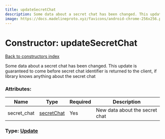 ```yaml
---
title: updateSecretChat
description: Some data about a secret chat has been changed. This update is guaranteed to come before secret chat identifier is returned to the client, if library knows anything about the secret chat
image: https://docs.madelineproto.xyz/favicons/android-chrome-256x256.png
---
```

# Constructor: updateSecretChat  
[Back to constructors index](index.md)



Some data about a secret chat has been changed. This update is guaranteed to come before secret chat identifier is returned to the client, if library knows anything about the secret chat

### Attributes:

| Name     |    Type       | Required | Description |
|----------|---------------|----------|-------------|
|secret\_chat|[secretChat](../constructors/secretChat.md) | Yes|New data about the secret chat|



### Type: [Update](../types/Update.md)


